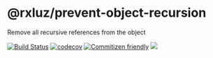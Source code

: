 # @rxluz/prevent-object-recursion

Remove all recursive references from the object

[![Build Status](https://travis-ci.org/rxluz/prevent-object-recursion.svg?branch=master)](https://travis-ci.org/rxluz/prevent-object-recursion)
[![codecov](https://codecov.io/gh/rxluz/prevent-object-recursion/branch/master/graph/badge.svg)](https://codecov.io/gh/rxluz/prevent-object-recursion)
[![Commitizen friendly](https://img.shields.io/badge/commitizen-friendly-brightgreen.svg)](http://commitizen.github.io/cz-cli/)
![](https://img.shields.io/bundlephobia/min/@rxluz/prevent-object-recursion.svg?style=flat)
